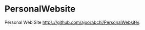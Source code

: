 # PersonalWebsite
Personal Web Site
 <a href='https://github.com/ajoorabchi/PersonalWebsite/index.html'>https://github.com/ajoorabchi/PersonalWebsite/</a>.


